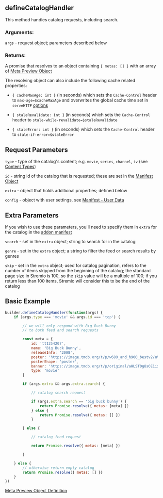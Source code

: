 ## defineCatalogHandler

This method handles catalog requests, including search.


### Arguments:

`args` - request object; parameters described below

### Returns:

A promise that resolves to an object containing `{ metas: [] }` with an array of [Meta Preview Object](../responses/meta.md#meta-preview-object)

The resolving object can also include the following cache related properties:

- `{ cacheMaxAge: int }` (in seconds) which sets the `Cache-Control` header to `max-age=$cacheMaxAge` and overwrites the global cache time set in `serveHTTP` [options](../../README.md#servehttpaddoninterface-options)

- `{ staleRevalidate: int }` (in seconds) which sets the `Cache-Control` header to `stale-while-revalidate=$staleRevalidate`

- `{ staleError: int }` (in seconds) which sets the `Cache-Control` header to `stale-if-error=$staleError`


## Request Parameters

``type`` - type of the catalog's content; e.g. `movie`, `series`, `channel`, `tv` (see [Content Types](../responses/content.types.md))

``id`` - string id of the catalog that is requested; these are set in the [Manifest Object](../responses/manifest.md)

``extra`` - object that holds additional properties; defined below

``config`` - object with user settings, see [Manifest - User Data](../responses/manifest.md#user-data)


## Extra Parameters

If you wish to use these parameters, you'll need to specify them in `extra` for the catalog in the [addon manifest](../responses/manifest.md#extra-properties)

``search`` - set in the `extra` object; string to search for in the catalog

``genre`` - set in the `extra` object; a string to filter the feed or search results by genres

``skip`` - set in the `extra` object; used for catalog pagination, refers to the number of items skipped from the beginning of the catalog; the standard page size in Stremio is 100, so the `skip` value will be a multiple of 100; if you return less than 100 items, Stremio will consider this to be the end of the catalog


## Basic Example


```javascript
builder.defineCatalogHandler(function(args) {
    if (args.type === 'movie' && args.id === 'top') {

        // we will only respond with Big Buck Bunny
        // to both feed and search requests

        const meta = {
            id: 'tt1254207',
            name: 'Big Buck Bunny',
            releaseInfo: '2008',
            poster: 'https://image.tmdb.org/t/p/w600_and_h900_bestv2/uVEFQvFMMsg4e6yb03xOfVsDz4o.jpg',
            posterShape: 'poster',
            banner: 'https://image.tmdb.org/t/p/original/aHLST0g8sOE1ixCxRDgM35SKwwp.jpg',
            type: 'movie'
        }

        if (args.extra && args.extra.search) {

            // catalog search request

            if (args.extra.search == 'big buck bunny') {
                return Promise.resolve({ metas: [meta] })
            } else {
                return Promise.resolve({ metas: [] })
            }

        } else {

            // catalog feed request

            return Promise.resolve({ metas: [meta] })

        }

    } else {
        // otherwise return empty catalog
        return Promise.resolve({ metas: [] })
    }
})
```

[Meta Preview Object Definition](../responses/meta.md#meta-preview-object)
